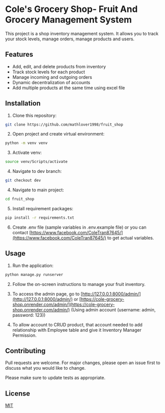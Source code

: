 
# Cole's Grocery Shop- Fruit And Grocery Management System

This project is a shop inventory management system. It allows you to track your stock levels, manage orders, manage products and users.
## Features
* Add, edit, and delete products from inventory
* Track stock levels for each product
* Manage incoming and outgoing orders
* Dynamic decentralization of accounts
* Add multiple products at the same time using excel file

## Installation
1. Clone this repository:

```bash
git clone https://github.com/mathlover1998/fruit_shop
```

2. Open project and create virtual environment:
```bash
python -m venv venv
```

3. Activate venv:
```bash
source venv/Scripts/activate
```

4. Navigate to dev branch:
```bash
git checkout dev
```

4. Navigate to main project:
```bash
cd fruit_shop
```

5. Install requirement packages:
```bash
pip install -r requirements.txt
```

6. Create .env file
(sample variables in .env.example file)
or you can contact [https://www.facebook.com/ColeTran87645/](https://www.facebook.com/ColeTran87645/) to get actual variables.

## Usage
1. Run the application:
```bash
python manage.py runserver
```

2. Follow the on-screen instructions to manage your fruit inventory.

3. To access the admin page, go to [http://127.0.0.1:8000/admin/](http://127.0.0.1:8000/admin/) or [https://cole-grocery-shop.onrender.com/admin/](https://cole-grocery-shop.onrender.com/admin/) (Using admin account (username: admin, password: 123))

4. To allow account to CRUD product, that account needed to add relationship with Employee table and give it Inventory Manager Permission.
## Contributing

Pull requests are welcome. For major changes, please open an issue first
to discuss what you would like to change.

Please make sure to update tests as appropriate.

## License
[MIT](https://choosealicense.com/licenses/mit/)